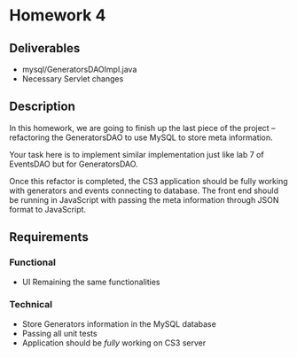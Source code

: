# Homework 4

## Deliverables

* mysql/GeneratorsDAOImpl.java
* Necessary Servlet changes

## Description

In this homework, we are going to finish up the last piece of the project –
refactoring the GeneratorsDAO to use MySQL to store meta information.

Your task here is to implement similar implementation just like lab 7 of
EventsDAO but for GeneratorsDAO.

Once this refactor is completed, the CS3 application should be fully working with
generators and events connecting to database. The front end should be running in
JavaScript with passing the meta information through JSON format to JavaScript.

## Requirements

### Functional

* UI Remaining the same functionalities

### Technical

* Store Generators information in the MySQL database
* Passing all unit tests
* Application should be *fully* working on CS3 server
